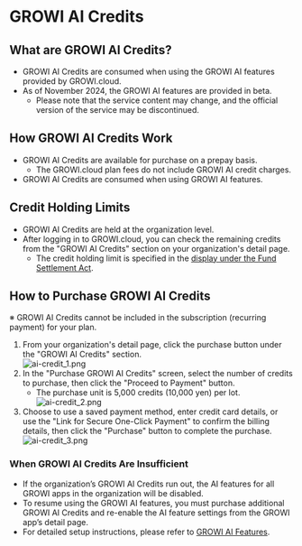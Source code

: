 # GROWI AI Credits

## What are GROWI AI Credits?

- GROWI AI Credits are consumed when using the GROWI AI features provided by GROWI.cloud.
- As of November 2024, the GROWI AI features are provided in beta.
  - Please note that the service content may change, and the official version of the service may be discontinued.

## How GROWI AI Credits Work

- GROWI AI Credits are available for purchase on a prepay basis.
  - The GROWI.cloud plan fees do not include GROWI AI credit charges.
- GROWI AI Credits are consumed when using GROWI AI features.

## Credit Holding Limits

- GROWI AI Credits are held at the organization level.
- After logging in to GROWI.cloud, you can check the remaining credits from the "GROWI AI Credits" section on your organization's detail page.
  - The credit holding limit is specified in the [display under the Fund Settlement Act](https://growi.cloud/v2/fund-settlement/jpn).

<!--  -->
## How to Purchase GROWI AI Credits

<span class="text-warning">※ GROWI AI Credits cannot be included in the subscription (recurring payment) for your plan.</span>

1. From your organization's detail page, click the purchase button under the "GROWI AI Credits" section.<br />
   <img :src="$withBase('/assets/images/ja/ai-credit_1.png')" alt="ai-credit_1.png" class="border p-2 my-2">
1. In the "Purchase GROWI AI Credits" screen, select the number of credits to purchase, then click the "Proceed to Payment" button.
    - The purchase unit is 5,000 credits (10,000 yen) per lot.<br />
      <img :src="$withBase('/assets/images/ja/ai-credit_2.png')" alt="ai-credit_2.png" class="border p-2 my-2">
1. Choose to use a saved payment method, enter credit card details, or use the "Link for Secure One-Click Payment" to confirm the billing details,
   then click the "Purchase" button to complete the purchase.<br />
   <img :src="$withBase('/assets/images/ja/ai-credit_3.png')" alt="ai-credit_3.png" class="border p-2 my-2">

### When GROWI AI Credits Are Insufficient

- If the organization’s GROWI AI Credits run out, the AI features for all GROWI apps in the organization will be disabled.
- To resume using the GROWI AI features, you must purchase additional GROWI AI Credits and re-enable the AI feature settings from the GROWI app’s detail page.
- For detailed setup instructions, please refer to [GROWI AI Features](./growi-ai-features.html).
